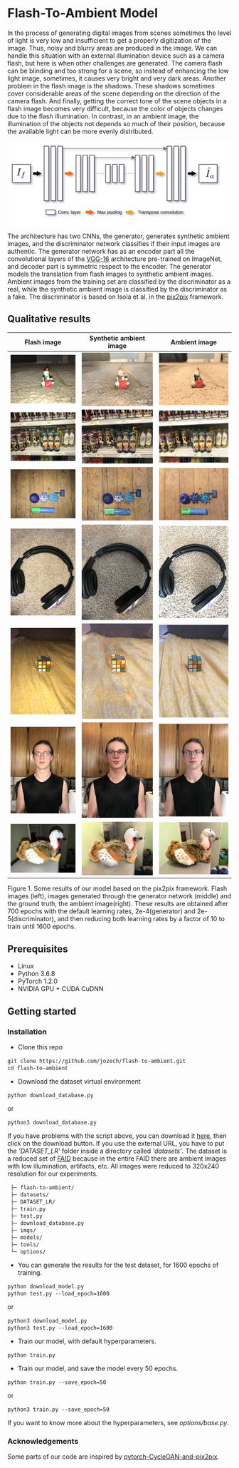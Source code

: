 # Flash-To-Ambient Model

In the process of generating digital images from scenes sometimes the level of light is very low and insufficient to get a properly digitization of the image. Thus, noisy and blurry areas are produced in the image. We can handle this situation with an external illumination device such as a camera flash, but here is when other challenges are generated. The camera flash can be blinding and too strong for a scene, so instead of enhancing the low light image, sometimes, it causes very bright and very dark areas. Another problem in the flash image is the shadows. These shadows sometimes cover considerable areas of the scene depending on the direction of the camera flash. And finally, getting the correct tone of the scene objects in a flash image becomes very difficult, because the color of objects changes due to the flash illumination. In contrast, in an ambient image, the illumination of the objects not depends so much of their position, because the available light can be more evenly distributed.

![Screenshot](imgs/generator-model.png)

The architecture has two CNNs, the generator, generates synthetic ambient images, and the discriminator network classifies if their input images are authentic. The generator network has as an encoder part all the convolutional layers of the [VGG-16](https://arxiv.org/abs/1409.1556) architecture pre-trained on ImageNet, and decoder part is symmetric respect to the encoder. The generator models the translation from flash images to synthetic ambient images. Ambient images from the training set are classified by the discriminator as a real, while the synthetic ambient image is classified by the discriminator as a fake. The discriminator is based on Isola et al. in the [pix2pix](https://arxiv.org/abs/1611.07004) framework.

## Qualitative results

| Flash image | Synthetic ambient image | Ambient image |
|:---:|:---:|:---:|
|![](imgs/flash_it_105.png)|![Synthetic ambient image](imgs/fake_it_105.png)|![Ambient image](imgs/real_it_105.png)|
|![](imgs/flash_it_89.png)|![Synthetic ambient image](imgs/fake_it_89.png)|![Ambient image](imgs/real_it_89.png)|
|![](imgs/flash_it_112.png)|![Synthetic ambient image](imgs/fake_it_112.png)|![Ambient image](imgs/real_it_112.png)|
|![](imgs/flash_it_4.png)|![Synthetic ambient image](imgs/fake_it_4.png)|![Ambient image](imgs/real_it_4.png)|
|![](imgs/flash_it_15.png)|![Synthetic ambient image](imgs/fake_it_15.png)|![Ambient image](imgs/real_it_15.png)|
|![](imgs/flash_it_40.png)|![Synthetic ambient image](imgs/fake_it_40.png)|![Ambient image](imgs/real_it_40.png)|
|![](imgs/flash_it_113.png)|![Synthetic ambient image](imgs/fake_it_113.png)|![Ambient image](imgs/real_it_113.png)|

Figure 1. Some results of our model based on the pix2pix framework. Flash images (left), images generated through the generator network (middle) and the ground truth, the ambient image(right). These results are obtained after 700 epochs with the default learning rates, 2e-4(generator) and 2e-5(discriminator), and then reducing both learning rates by a factor of 10 to train until 1600 epochs.

## Prerequisites

* Linux 
* Python 3.6.8
* PyTorch 1.2.0
* NVIDIA GPU + CUDA CuDNN

## Getting started

### Installation

* Clone this repo

```
git clone https://github.com/jozech/flash-to-ambient.git
cd flash-to-ambient
```
* Download the dataset virtual environment

```
python download_database.py
```
or

```
python3 download_database.py
```

If you have problems with the script above, you can download it [here](https://drive.google.com/open?id=1Z7Wy9Hj5HjVD8P-zVkw55_BISQ7jQSFg), then click on the download button. If you use the external URL, you have to put the *'DATASET_LR'* folder inside a directory called *'datasets'*. The dataset is a reduced set of [FAID](http://yaksoy.github.io/faid/) because in the entire FAID there are ambient images with low illumination, artifacts, etc. All images were reduced to 320x240 resolution for our experiments.

     ├─ flash-to-ambient/
     ├─ datasets/
     ├─ DATASET_LR/ 
     ├─ train.py
     ├─ test.py
     ├─ download_database.py
     ├─ imgs/
     ├─ models/
     ├─ tools/
     └─ options/

* You can generate the results for the test dataset, for 1600 epochs of training.
```
python download_model.py
python test.py --load_epoch=1600
```
or

```
python3 download_model.py
python3 test.py --load_epoch=1600
```

* Train our model, with default hyperparameters.
```
python train.py
```

* Train our model, and save the model every 50 epochs.
```
python train.py --save_epoch=50
```
or
```
python3 train.py --save_epoch=50
```
If you want to know more about the hyperparameters, see *options/base.py*.

### Acknowledgements

Some parts of our code are inspired by [pytorch-CycleGAN-and-pix2pix](https://github.com/junyanz/pytorch-CycleGAN-and-pix2pix).

